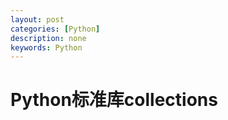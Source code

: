 ```yaml
---
layout: post
categories: [Python]
description: none
keywords: Python
---
```

# Python标准库collections































